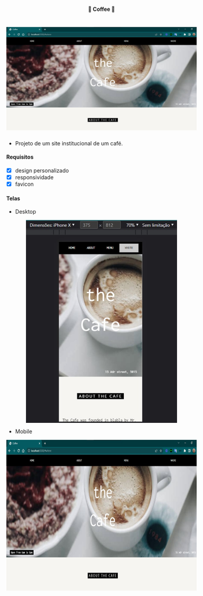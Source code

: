 <h4 align="center"> 
	🚧 Coffee 🚀
</h4>

<h1 align="center">
    <img alt="Coffee" title="#Coffee" src="./.github/desktop-1.jpg" />
</h1>

- Projeto de um site institucional de um café.

#### Requisitos

- [x] design personalizado
- [x] responsividade
- [x] favicon

#### Telas

- Desktop

<p align="center" style="display: flex; align-items: flex-start; justify-content: center;">
    <img alt="Coffee" title="#Coffee" src="./.github/mobile-1.jpg" width="400px"/>
</p>

- Mobile

<p align="center" style="display: flex; align-items: flex-start; justify-content: center;">
    <img alt="Coffee" title="#Coffee" src="./.github/desktop-1.jpg" height="400px"/>
</p>